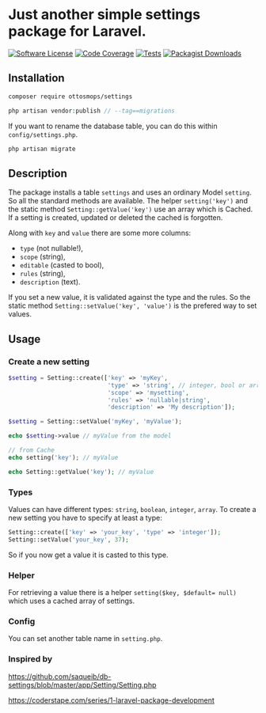 # Just another simple settings package for Laravel. 

[![Software License](https://img.shields.io/badge/license-MIT-blue.svg?style=flat-square)](LICENSE.md)
[![Code Coverage](https://scrutinizer-ci.com/g/ottosmops/settings/badges/coverage.png?b=master)](https://scrutinizer-ci.com/g/ottosmops/settings/?branch=master)
[![Tests](https://github.com/github/docs/actions/workflows/run-tests.yml/badge.svg)](https://github.com/github/docs/actions/workflows/run-tests.yml/badge.svg)
[![Packagist Downloads](https://img.shields.io/packagist/dt/ottosmops/settings.svg?style=flat-square)](https://packagist.org/packages/ottosmops/settings)

## Installation
```bash 
composer require ottosmops/settings 
```

```php
php artisan vendor:publish // --tag==migrations
```

If you want to rename the database table, you can do this within `config/settings.php`. 

```php 
php artisan migrate 
```

## Description

The package installs a table `settings` and uses an ordinary Model `setting`. So all the standard methods are available. The helper `setting('key')` and the static method `Setting::getValue('key')` use an array which is Cached. If a setting is created, updated or deleted the cached is forgotten.

Along with `key` and `value` there are some more columns: 

- `type` (not nullable!), 
- `scope` (string), 
- `editable` (casted to bool), 
- `rules` (string), 
- `description` (text).

If you set a new value, it is validated against the type and the rules. So the static method `Setting::setValue('key', 'value')` is the prefered way to set values. 

## Usage 

### Create a new setting

```php 
$setting = Setting::create(['key' => 'myKey', 
                            'type' => 'string', // integer, bool or array
                            'scope' => 'mysetting', 
                            'rules' => 'nullable|string', 
                            'description' => 'My description']);

$setting = Setting::setValue('myKey', 'myValue');

echo $setting->value // myValue from the model

// from Cache
echo setting('key'); // myValue

echo Setting::getValue('key'); // myValue

```

### Types
Values can have different types: `string`, `boolean`, `integer`, `array`. To create a new setting you have to specify at least a type:

```php 
Setting::create(['key' => 'your_key', 'type' => 'integer']);
Setting::setValue('your_key', 37);
```

So if you now get a value it is casted to this type.

### Helper
For retrieving a value there is a helper `setting($key, $default= null)` which uses a cached array of settings. 

### Config
You can set another table name in `setting.php`.

### Inspired by 
https://github.com/saqueib/db-settings/blob/master/app/Setting/Setting.php

https://coderstape.com/series/1-laravel-package-development
